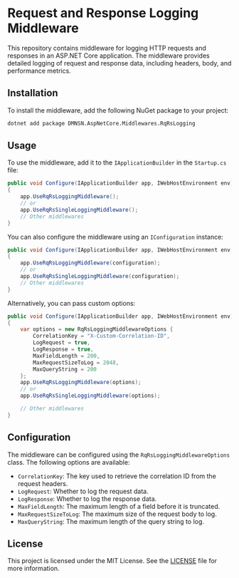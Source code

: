 # Request and Response Logging Middleware

This repository contains middleware for logging HTTP requests and responses in an ASP.NET Core application. The middleware provides detailed logging of request and response data, including headers, body, and performance metrics.

## Installation

To install the middleware, add the following NuGet package to your project:

```bash
dotnet add package DMNSN.AspNetCore.Middlewares.RqRsLogging
```

## Usage

To use the middleware, add it to the `IApplicationBuilder` in the `Startup.cs` file:

```csharp
public void Configure(IApplicationBuilder app, IWebHostEnvironment env)
{
    app.UseRqRsLoggingMiddleware();
    // or
    app.UseRqRsSingleLoggingMiddleware();
    // Other middlewares
}
```

You can also configure the middleware using an `IConfiguration` instance:

```csharp
public void Configure(IApplicationBuilder app, IWebHostEnvironment env, IConfiguration configuration)
{
    app.UseRqRsLoggingMiddleware(configuration);
    // or
    app.UseRqRsSingleLoggingMiddleware(configuration);
    // Other middlewares
}
```

Alternatively, you can pass custom options:

```csharp
public void Configure(IApplicationBuilder app, IWebHostEnvironment env)
{
    var options = new RqRsLoggingMiddlewareOptions {
        CorrelationKey = "X-Custom-Correlation-ID",
        LogRequest = true,
        LogResponse = true,
        MaxFieldLength = 200,
        MaxRequestSizeToLog = 2048,
        MaxQueryString = 200
    };
    app.UseRqRsLoggingMiddleware(options);
    // or
    app.UseRqRsSingleLoggingMiddleware(options);

    // Other middlewares
}
```

## Configuration

The middleware can be configured using the `RqRsLoggingMiddlewareOptions` class. The following options are available:

- `CorrelationKey`: The key used to retrieve the correlation ID from the request headers.
- `LogRequest`: Whether to log the request data.
- `LogResponse`: Whether to log the response data.
- `MaxFieldLength`: The maximum length of a field before it is truncated.
- `MaxRequestSizeToLog`: The maximum size of the request body to log.
- `MaxQueryString`: The maximum length of the query string to log.

## License

This project is licensed under the MIT License. See the [LICENSE](LICENSE) file for more information.